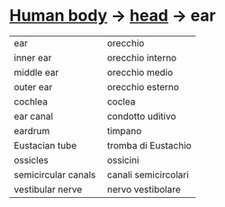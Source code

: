 # [Human body](human-body.html) -> [head](human-body-head.html) -> ear 

<table>
<tr>
<td width="50%">ear</td>
<td>orecchio</td>
</tr>
<tr>
<td width="50%">inner ear</td>
<td>orecchio interno</td>
</tr>
<tr>
<td width="50%">middle ear</td>
<td>orecchio medio</td>
</tr>
<tr>
<td width="50%">outer ear</td>
<td>orecchio esterno</td>
</tr>
<tr>
<td width="50%">cochlea</td>
<td>coclea</td>
</tr>
<tr>
<td width="50%">ear canal</td>
<td>condotto uditivo</td>
</tr>
<tr>
<td width="50%">eardrum</td>
<td>timpano</td>
</tr>
<tr>
<td width="50%">Eustacian tube</td>
<td>tromba di Eustachio</td>
</tr>
<tr>
<td width="50%">ossicles</td>
<td>ossicini</td>
</tr>
<tr>
<td width="50%">semicircular canals</td>
<td>canali semicircolari</td>
</tr>
<tr>
<td width="50%">vestibular nerve</td>
<td>nervo vestibolare</td>
</tr>
</table>
